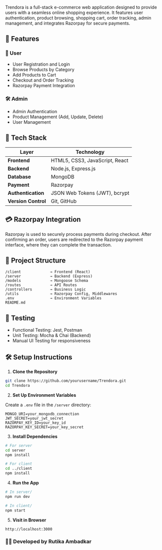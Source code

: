 Trendora is a full-stack e-commerce web application designed to provide users with a seamless online shopping experience. It features user authentication, product browsing, shopping cart, order tracking, admin management, and integrates Razorpay for secure payments.

## 🚀 Features

### 👤 User
- User Registration and Login
- Browse Products by Category
- Add Products to Cart
- Checkout and Order Tracking
- Razorpay Payment Integration

### 🛠️ Admin
- Admin Authentication
- Product Management (Add, Update, Delete)
- User Management

## 🧱 Tech Stack

| Layer        | Technology        |
|--------------|-------------------|
| **Frontend** | HTML5, CSS3, JavaScript, React |
| **Backend**  | Node.js, Express.js |
| **Database** | MongoDB |
| **Payment**  | Razorpay |
| **Authentication** | JSON Web Tokens (JWT), bcrypt |
| **Version Control** | Git, GitHub |

## 💳 Razorpay Integration

Razorpay is used to securely process payments during checkout. After confirming an order, users are redirected to the Razorpay payment interface, where they can complete the transaction.

## 📁 Project Structure

```
/client             → Frontend (React)
/server             → Backend (Express)
/models             → Mongoose Schema
/routes             → API Routes
/controllers        → Business Logic
/utils              → Razorpay Config, Middlewares
.env                → Environment Variables
README.md
```

## 🧪 Testing

- Functional Testing: Jest, Postman
- Unit Testing: Mocha & Chai (Backend)
- Manual UI Testing for responsiveness

## 🛠️ Setup Instructions

1. **Clone the Repository**

```bash
git clone https://github.com/yourusername/Trendora.git
cd Trendora
```

2. **Set Up Environment Variables**

Create a `.env` file in the `/server` directory:

```env
MONGO_URI=your_mongodb_connection
JWT_SECRET=your_jwt_secret
RAZORPAY_KEY_ID=your_key_id
RAZORPAY_KEY_SECRET=your_key_secret
```

3. **Install Dependencies**

```bash
# For server
cd server
npm install

# For client
cd ../client
npm install
```

4. **Run the App**

```bash
# In server/
npm run dev

# In client/
npm start
```

5. **Visit in Browser**

```
http://localhost:3000
```
### 👩‍💻 Developed by Rutika Ambadkar
